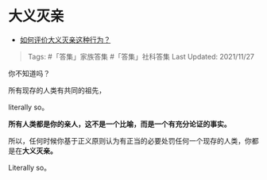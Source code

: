 # 大义灭亲

- [如何评价大义灭亲这种行为？](https://www.zhihu.com/question/269150510/answer/2244629009)

>Tags: #「答集」家族答集 #「答集」社科答集 
>Last Updated: 2021/11/27

你不知道吗？

所有现存的人类有共同的祖先，

literally so。

**所有人类都是你的亲人，这不是一个比喻，而是一个有充分论证的事实。**

所以，任何时候你基于正义原则认为有正当的必要处罚任何一个现存的人类，你都是在**大义灭亲。**

Literally so。